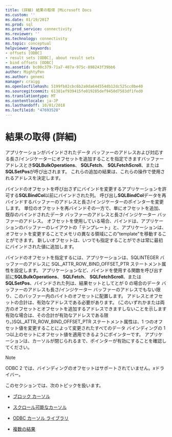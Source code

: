 ```yaml
---
title: (詳細) 結果の取得 |Microsoft Docs
ms.custom: ''
ms.date: 01/19/2017
ms.prod: sql
ms.prod_service: connectivity
ms.reviewer: ''
ms.technology: connectivity
ms.topic: conceptual
helpviewer_keywords:
- offsets [ODBC]
- result sets [ODBC], about result sets
- bind offsets [ODBC]
ms.assetid: bc00c379-71a7-407a-975c-898243f39bb6
author: MightyPen
ms.author: genemi
manager: craigg
ms.openlocfilehash: 5199fb82cbc6b2a9da644554db12dc525cc0be40
ms.sourcegitcommit: 61381ef939415fe019285def9450d7583df1fed0
ms.translationtype: MT
ms.contentlocale: ja-JP
ms.lasthandoff: 10/01/2018
ms.locfileid: "47693528"
---
```

# <a name="retrieving-results-advanced"></a>結果の取得 (詳細)
アプリケーションがバインドされたデータ バッファーのアドレスおよび対応する長さ/インジケーターにオフセットを追加することを指定できますバッファー アドレスとき**SQLBulkOperations**、 **SQLFetch**、 **SQLFetchScroll**、または**SQLSetPos**が呼び出されます。 これらの追加の結果は、これらの操作で使用されるアドレスを決定します。  
  
 バインドのオフセットを呼び出さずにバインドを変更するアプリケーションを許可する**SQLBindCol**以前にバインドされた列。 呼び出し**SQLBindCol**データを再バインドするバッファーのアドレスと長さ/インジケーターのポインターを変更します。 単位のオフセットを再バインドその一方で、単にオフセットを追加、既存のバインドされたデータ バッファーのアドレスと長さ/インジケーター バッファーのアドレス。 オフセットを使用している場合、バインドは、アプリケーションのバッファーのレイアウトの「テンプレート」と、アプリケーションは、オフセットを変更することでメモリの異なる領域にこの"template"を移動することができます。 新しいオフセットは、いつでも指定することができは常に最初にバインドされた値に追加します。  
  
 バインドのオフセットを指定するには、アプリケーションは、SQLINTEGER バッファーのアドレスに SQL_ATTR_ROW_BIND_OFFSET_PTR ステートメント属性を設定します。 アプリケーションなど、バインドを使用する関数を呼び出す前に**SQLBulkOperations**、 **SQLFetch**、 **SQLFetchScroll**、または**SQLSetPos**、バインドされた列は、結果セットとしてとが 0 の場合のデータ バッファーのアドレスも長さ/インジケーター バッファーのアドレスでもない限り、このバッファー内のバイトのオフセットに配置します。 アドレスとオフセットの合計は、有効なアドレスである必要があります。 (このいずれかまたは両方のオフセットとオフセットを追加するアドレスできますしないことを示します有効な場合は、その合計が有効なアドレスである限り。)SQL_ATTR_ROW_BIND_OFFSET_PTR ステートメント属性は、1 つのオフセット値を変更することによって変更されたすべてのデータ バインディングの 1 つ以上のセットにオフセット値を適用できるようにポインターです。 アプリケーションは、カーソルが閉じられるまで、ポインターが有効にすることを確認してください。  
  
> [!NOTE]  
>  ODBC 2 では、バインディングのオフセットはサポートされていません。*x*ドライバー。  
  
 このセクションでは、次のトピックを扱います。  
  
-   [ブロック カーソル](../../../odbc/reference/develop-app/block-cursors.md)  
  
-   [スクロール可能なカーソル](../../../odbc/reference/develop-app/scrollable-cursors.md)  
  
-   [ODBC カーソル ライブラリ](../../../odbc/reference/develop-app/the-odbc-cursor-library.md)  
  
-   [複数の結果](../../../odbc/reference/develop-app/multiple-results.md)
